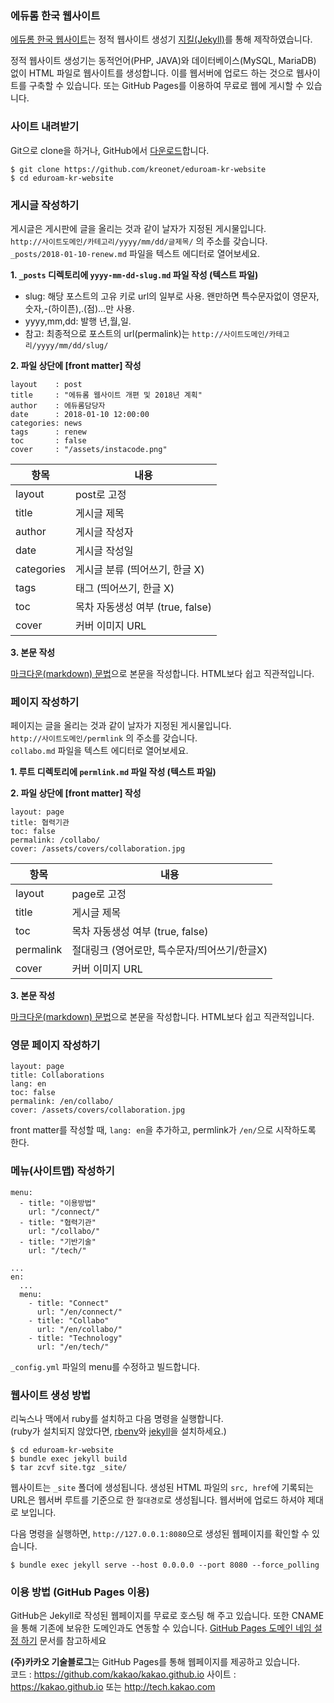 ### 에듀롬 한국 웹사이트

[에듀롬 한국 웹사이트](http://eduroam.kreonet.kr)는 정적 웹사이트 생성기 [지킬(Jekyll)](https://jekyllrb-ko.github.io)를 통해 제작하였습니다.

정적 웹사이트 생성기는 동적언어(PHP, JAVA)와 데이터베이스(MySQL, MariaDB) 없이 HTML 파일로 웹사이트를 생성합니다. 이를 웹서버에 업로드 하는 것으로 웹사이트를 구축할 수 있습니다. 또는 GitHub Pages를 이용하여 무료로 웹에 게시할 수 있습니다.


### 사이트 내려받기

Git으로 clone을 하거나, GitHub에서 [다운로드](https://github.com/kreonet/eduroam-kr-website/archive/master.zip)합니다.
```console
$ git clone https://github.com/kreonet/eduroam-kr-website
$ cd eduroam-kr-website
```


### 게시글 작성하기

게시글은 게시판에 글을 올리는 것과 같이 날자가 지정된 게시물입니다.  
`http://사이트도메인/카테고리/yyyy/mm/dd/글제목/` 의 주소를 갖습니다.  
`_posts/2018-01-10-renew.md` 파일을 텍스트 에디터로 열어보세요.

**1. `_posts` 디렉토리에 `yyyy-mm-dd-slug.md` 파일 작성 (텍스트 파일)**

* slug: 해당 포스트의 고유 키로 url의 일부로 사용. 왠만하면 특수문자없이 영문자,숫자,-(하이픈),.(점)...만 사용.
* yyyy,mm,dd: 발행 년,월,일.
* 참고: 최종적으로 포스트의 url(permalink)는 `http://사이트도메인/카테고리/yyyy/mm/dd/slug/`

**2. 파일 상단에 [front matter] 작성**

```
layout    : post
title     : "에듀롬 웹사이트 개편 및 2018년 계획"
author    : 에듀롬담당자
date      : 2018-01-10 12:00:00
categories: news
tags      : renew
toc       : false
cover     : "/assets/instacode.png"
```

항목       | 내용
-----------|--------------
layout     | post로 고정
title      | 게시글 제목
author     | 게시글 작성자
date       | 게시글 작성일
categories | 게시글 분류 (띄어쓰기, 한글 X)
tags       | 태그 (띄어쓰기, 한글 X)
toc        | 목차 자동생성 여부 (true, false)
cover      | 커버 이미지 URL

**3. 본문 작성**

[마크다운(markdown) 문법](https://ko.wikipedia.org/wiki/마크다운)으로 본문을 작성합니다. HTML보다 쉽고 직관적입니다.


### 페이지 작성하기

페이지는 글을 올리는 것과 같이 날자가 지정된 게시물입니다.  
`http://사이트도메인/permlink` 의 주소를 갖습니다.  
`collabo.md` 파일을 텍스트 에디터로 열어보세요.

**1. 루트 디렉토리에 `permlink.md` 파일 작성 (텍스트 파일)**

**2. 파일 상단에 [front matter] 작성**

```
layout: page
title: 협력기관
toc: false
permalink: /collabo/
cover: /assets/covers/collaboration.jpg
```

항목      | 내용
----------|-------------
layout    | page로 고정
title     | 게시글 제목
toc       | 목차 자동생성 여부 (true, false)
permalink | 절대링크 (영어로만, 특수문자/띄어쓰기/한글X)
cover     | 커버 이미지 URL

**3. 본문 작성**

[마크다운(markdown) 문법](https://ko.wikipedia.org/wiki/마크다운)으로 본문을 작성합니다. HTML보다 쉽고 직관적입니다.


### 영문 페이지 작성하기

```
layout: page
title: Collaborations
lang: en
toc: false
permalink: /en/collabo/
cover: /assets/covers/collaboration.jpg
```

front matter를 작성할 때, `lang: en`을 추가하고, permlink가 `/en/`으로 시작하도록 한다.


### 메뉴(사이트맵) 작성하기

```
menu:
  - title: "이용방법"
    url: "/connect/"
  - title: "협력기관"
    url: "/collabo/"
  - title: "기반기술"
    url: "/tech/"

...
en:
  ...
  menu:
    - title: "Connect"
      url: "/en/connect/"
    - title: "Collabo"
      url: "/en/collabo/"
    - title: "Technology"
      url: "/en/tech/"
```

`_config.yml` 파일의 menu를 수정하고 빌드합니다.

### 웹사이트 생성 방법

리눅스나 맥에서 ruby를 설치하고 다음 명령을 실행합니다.  
(ruby가 설치되지 않았다면, [rbenv](https://rorlab.gitbooks.io/railsguidebook/content/contents/rbenv.html
)와 [jekyll](http://jekyllrb-ko.github.io/docs/installation/)을 설치하세요.)

```console
$ cd eduroam-kr-website
$ bundle exec jekyll build
$ tar zcvf site.tgz _site/
```

웹사이트는 `_site` 폴더에 생성됩니다. 생성된 HTML 파일의 `src, href`에 기록되는 URL은 웹서버 루트를 기준으로 한 `절대경로`로 생성됩니다. 웹서버에 업로드 하셔야 제대로 보입니다.

다음 명령을 실행하면, `http://127.0.0.1:8080`으로 생성된 웹페이지를 확인할 수 있습니다.

```console
$ bundle exec jekyll serve --host 0.0.0.0 --port 8080 --force_polling
```


### 이용 방법 (GitHub Pages 이용)

GitHub은 Jekyll로 작성된 웹페이지를 무료로 호스팅 해 주고 있습니다. 또한 CNAME 을 통해 기존에 보유한 도메인과도 연동할 수 있습니다. [GitHub Pages 도메인 네임 설정 하기](http://blog.saltfactory.net/setting-domain-name-in-github-pages-via-cname/) 문서를 참고하세요

**(주)카카오 기술블로그**는 GitHub Pages를 통해 웹페이지를 제공하고 있습니다.  
코드 : https://github.com/kakao/kakao.github.io
사이트 : https://kakao.github.io 또는 http://tech.kakao.com

